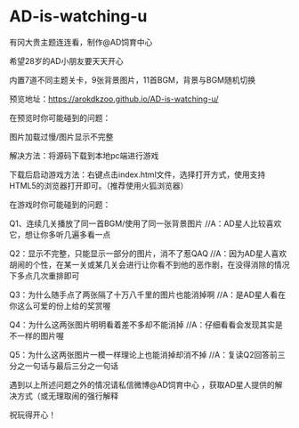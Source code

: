 # AD-is-watching-u

有冈大贵主题连连看，制作@AD饲育中心

希望28岁的AD小朋友要天天开心


内置7道不同主题关卡，9张背景图片，11首BGM，背景与BGM随机切换

预览地址：https://arokdkzoo.github.io/AD-is-watching-u/


在预览时你可能碰到的问题：

  图片加载过慢/图片显示不完整

  解决方法：将源码下载到本地pc端进行游戏


下载后启动游戏方法：右键点击index.html文件，选择打开方式，使用支持HTML5的浏览器打开即可。（推荐使用火狐浏览器）


在游戏时你可能碰到的问题：

  Q1、连续几关播放了同一首BGM/使用了同一张背景图片
  //A：AD星人比较喜欢它，想让你多听几遍多看一点
  
  Q2：显示不完整，只能显示一部分的图片，消不了惹QAQ
  //A：因为AD星人喜欢胡闹的个性，在某一关或某几关会进行让你看不到他的恶作剧，在没得消除的情况下多点几次重排即可
  
  Q3：为什么随手点了两张隔了十万八千里的图片也能消掉啊
  //A：是AD星人看在你这么可爱的份上给的奖赏喔
  
  Q4：为什么这两张图片明明看着差不多却不能消掉
  //A：仔细看看会发现其实是不一样的图片喔
  
  Q5：为什么这两张图片一模一样理论上也能消掉却消不掉
  //A：复读Q2回答前三分之一句话与最后三分之一句话


遇到以上所述问题之外的情况请私信微博@AD饲育中心 ，获取AD星人提供的解决方式（或无理取闹的强行解释


祝玩得开心！

